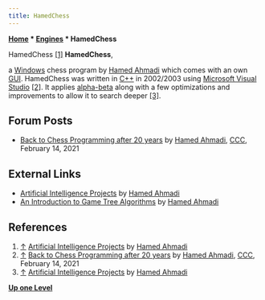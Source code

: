 ```yaml
---
title: HamedChess
---
```

**[Home](Home "Home") * [Engines](Engines "Engines") * HamedChess**

[](File:Hamedchess.jpg) HamedChess <a id="cite-note-1" href="#cite-ref-1">[1]</a>
**HamedChess**,

a [Windows](Windows "Windows") chess program by [Hamed Ahmadi](Hamed_Ahmadi "Hamed Ahmadi") which comes with an own [GUI](GUI "GUI").
HamedChess was written in [C++](Cpp "Cpp") in 2002/2003 using [Microsoft Visual Studio](https://en.wikipedia.org/wiki/Microsoft_Visual_Studio) <a id="cite-note-2" href="#cite-ref-2">[2]</a>.
It applies [alpha-beta](Alpha-Beta "Alpha-Beta") along with a few optimizations and improvements to allow it to search deeper <a id="cite-note-3" href="#cite-ref-3">[3]</a>.

## Forum Posts

- [Back to Chess Programming after 20 years](http://www.talkchess.com/forum3/viewtopic.php?f=2&t=76583) by [Hamed Ahmadi](Hamed_Ahmadi "Hamed Ahmadi"), [CCC](CCC "CCC"), February 14, 2021

## External Links

- [Artificial Intelligence Projects](http://hamedahmadi.com/ai_projects.html) by [Hamed Ahmadi](Hamed_Ahmadi "Hamed Ahmadi")
- [An Introduction to Game Tree Algorithms](http://hamedahmadi.com/gametree/) by [Hamed Ahmadi](Hamed_Ahmadi "Hamed Ahmadi")

## References

1. <a id="cite-ref-1" href="#cite-note-1">↑</a> [Artificial Intelligence Projects](http://hamedahmadi.com/ai_projects.html) by [Hamed Ahmadi](Hamed_Ahmadi "Hamed Ahmadi")
1. <a id="cite-ref-2" href="#cite-note-2">↑</a> [Back to Chess Programming after 20 years](http://www.talkchess.com/forum3/viewtopic.php?f=2&t=76583) by [Hamed Ahmadi](Hamed_Ahmadi "Hamed Ahmadi"), [CCC](CCC "CCC"), February 14, 2021
1. <a id="cite-ref-3" href="#cite-note-3">↑</a> [Artificial Intelligence Projects](http://hamedahmadi.com/ai_projects.html) by [Hamed Ahmadi](Hamed_Ahmadi "Hamed Ahmadi")

**[Up one Level](Engines "Engines")**

